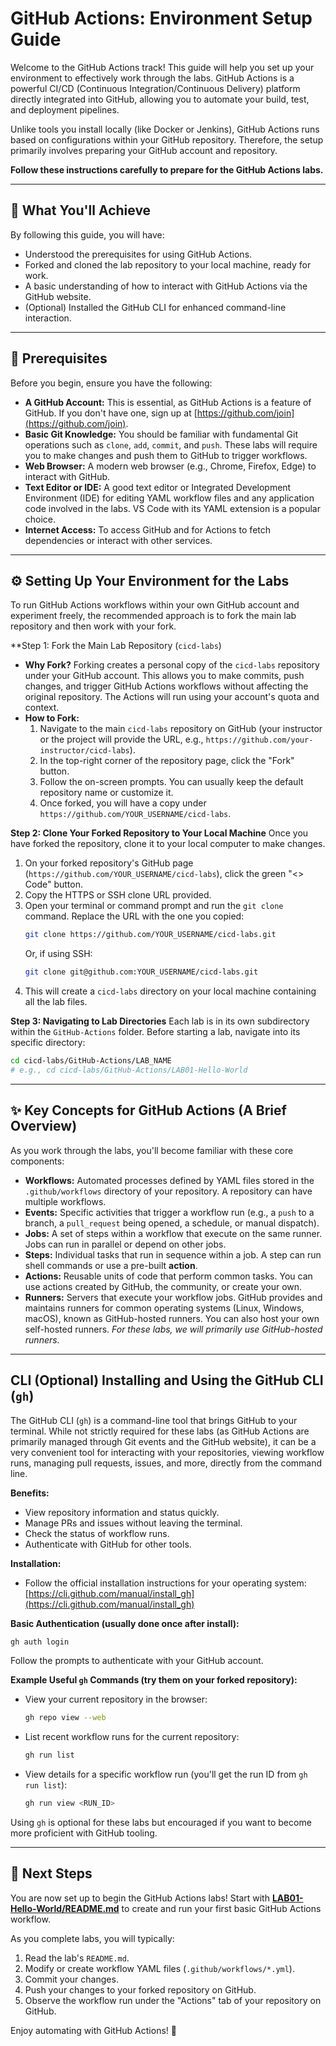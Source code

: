 # GitHub Actions: Environment Setup Guide

Welcome to the GitHub Actions track! This guide will help you set up your environment to effectively work through the labs. GitHub Actions is a powerful CI/CD (Continuous Integration/Continuous Delivery) platform directly integrated into GitHub, allowing you to automate your build, test, and deployment pipelines.

Unlike tools you install locally (like Docker or Jenkins), GitHub Actions runs based on configurations within your GitHub repository. Therefore, the setup primarily involves preparing your GitHub account and repository.

**Follow these instructions carefully to prepare for the GitHub Actions labs.**

---

## 🎯 What You'll Achieve

By following this guide, you will have:
- Understood the prerequisites for using GitHub Actions.
- Forked and cloned the lab repository to your local machine, ready for work.
- A basic understanding of how to interact with GitHub Actions via the GitHub website.
- (Optional) Installed the GitHub CLI for enhanced command-line interaction.

---

## 🧰 Prerequisites

Before you begin, ensure you have the following:

-   **A GitHub Account:** This is essential, as GitHub Actions is a feature of GitHub. If you don't have one, sign up at [https://github.com/join](https://github.com/join).
-   **Basic Git Knowledge:** You should be familiar with fundamental Git operations such as `clone`, `add`, `commit`, and `push`. These labs will require you to make changes and push them to GitHub to trigger workflows.
-   **Web Browser:** A modern web browser (e.g., Chrome, Firefox, Edge) to interact with GitHub.
-   **Text Editor or IDE:** A good text editor or Integrated Development Environment (IDE) for editing YAML workflow files and any application code involved in the labs. VS Code with its YAML extension is a popular choice.
-   **Internet Access:** To access GitHub and for Actions to fetch dependencies or interact with other services.

---

## ⚙️ Setting Up Your Environment for the Labs

To run GitHub Actions workflows within your own GitHub account and experiment freely, the recommended approach is to fork the main lab repository and then work with your fork.

**Step 1: Fork the Main Lab Repository (`cicd-labs`)
   *   **Why Fork?** Forking creates a personal copy of the `cicd-labs` repository under your GitHub account. This allows you to make commits, push changes, and trigger GitHub Actions workflows without affecting the original repository. The Actions will run using your account's quota and context.
   *   **How to Fork:**
        1.  Navigate to the main `cicd-labs` repository on GitHub (your instructor or the project will provide the URL, e.g., `https://github.com/your-instructor/cicd-labs`).
        2.  In the top-right corner of the repository page, click the "Fork" button.
        3.  Follow the on-screen prompts. You can usually keep the default repository name or customize it.
        4.  Once forked, you will have a copy under `https://github.com/YOUR_USERNAME/cicd-labs`.

**Step 2: Clone Your Forked Repository to Your Local Machine**
   Once you have forked the repository, clone it to your local computer to make changes.
   1.  On your forked repository's GitHub page (`https://github.com/YOUR_USERNAME/cicd-labs`), click the green "<> Code" button.
   2.  Copy the HTTPS or SSH clone URL provided.
   3.  Open your terminal or command prompt and run the `git clone` command. Replace the URL with the one you copied:
       ```bash
       git clone https://github.com/YOUR_USERNAME/cicd-labs.git
       ```
       Or, if using SSH:
       ```bash
       git clone git@github.com:YOUR_USERNAME/cicd-labs.git
       ```
   4.  This will create a `cicd-labs` directory on your local machine containing all the lab files.

**Step 3: Navigating to Lab Directories**
   Each lab is in its own subdirectory within the `GitHub-Actions` folder. Before starting a lab, navigate into its specific directory:
   ```bash
   cd cicd-labs/GitHub-Actions/LAB_NAME
   # e.g., cd cicd-labs/GitHub-Actions/LAB01-Hello-World
   ```

---

## ✨ Key Concepts for GitHub Actions (A Brief Overview)

As you work through the labs, you'll become familiar with these core components:

-   **Workflows:** Automated processes defined by YAML files stored in the `.github/workflows` directory of your repository. A repository can have multiple workflows.
-   **Events:** Specific activities that trigger a workflow run (e.g., a `push` to a branch, a `pull_request` being opened, a schedule, or manual dispatch).
-   **Jobs:** A set of steps within a workflow that execute on the same runner. Jobs can run in parallel or depend on other jobs.
-   **Steps:** Individual tasks that run in sequence within a job. A step can run shell commands or use a pre-built **action**.
-   **Actions:** Reusable units of code that perform common tasks. You can use actions created by GitHub, the community, or create your own.
-   **Runners:** Servers that execute your workflow jobs. GitHub provides and maintains runners for common operating systems (Linux, Windows, macOS), known as GitHub-hosted runners. You can also host your own self-hosted runners.
    *For these labs, we will primarily use GitHub-hosted runners.*

---

##  CLI (Optional) Installing and Using the GitHub CLI (`gh`)

The GitHub CLI (`gh`) is a command-line tool that brings GitHub to your terminal. While not strictly required for these labs (as GitHub Actions are primarily managed through Git events and the GitHub website), it can be a very convenient tool for interacting with your repositories, viewing workflow runs, managing pull requests, issues, and more, directly from the command line.

**Benefits:**
-   View repository information and status quickly.
-   Manage PRs and issues without leaving the terminal.
-   Check the status of workflow runs.
-   Authenticate with GitHub for other tools.

**Installation:**
-   Follow the official installation instructions for your operating system: [https://cli.github.com/manual/install_gh](https://cli.github.com/manual/install_gh)

**Basic Authentication (usually done once after install):**
```bash
gh auth login
```
Follow the prompts to authenticate with your GitHub account.

**Example Useful `gh` Commands (try them on your forked repository):**
-   View your current repository in the browser:
    ```bash
    gh repo view --web
    ```
-   List recent workflow runs for the current repository:
    ```bash
    gh run list
    ```
-   View details for a specific workflow run (you'll get the run ID from `gh run list`):
    ```bash
    gh run view <RUN_ID>
    ```

Using `gh` is optional for these labs but encouraged if you want to become more proficient with GitHub tooling.

---

## 🚀 Next Steps

You are now set up to begin the GitHub Actions labs! Start with **[LAB01-Hello-World/README.md](./LAB01-Hello-World/README.md)** to create and run your first basic GitHub Actions workflow.

As you complete labs, you will typically:
1.  Read the lab's `README.md`.
2.  Modify or create workflow YAML files (`.github/workflows/*.yml`).
3.  Commit your changes.
4.  Push your changes to your forked repository on GitHub.
5.  Observe the workflow run under the "Actions" tab of your repository on GitHub.

Enjoy automating with GitHub Actions! 🚀 